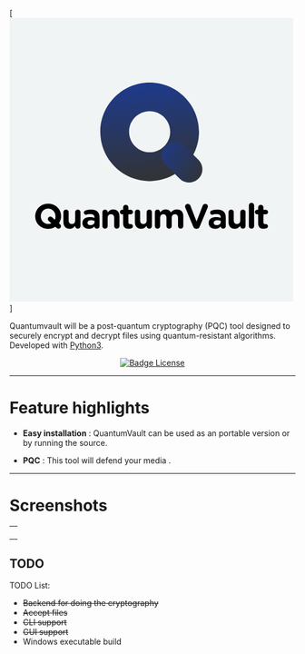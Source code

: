 [![Logo](assets/QuantumLogo.png)]

Quantumvault will be a post-quantum cryptography (PQC) tool designed to securely encrypt and decrypt files using quantum-resistant algorithms. Developed with [Python3](https://www.python.org/).

<p align="center">
    <a href="https://raw.githubusercontent.com/joaopramalho/QuantumVault/master/LICENSE"> 
        <img src="https://img.shields.io/github/license/joaopramalho/QuantumVault?label=License" alt="Badge License" />
    </a>
</p>

----

# Feature highlights

* **Easy installation** : QuantumVault can be used as an portable version or by running the source.

* **PQC** : This tool will defend your media .

----

# Screenshots

<table align="center">
    <tr>
        <td align="center">
            <a href="">
                <img src="" alt="" width="300px" />
            </a>
        </td>
            </a>
        </td>
    </tr>
</table>

## TODO

TODO List: 

  * <s>Backend for doing the cryptography
  * Accept files
  * CLI support
  * GUI support</s>
  * Windows executable build